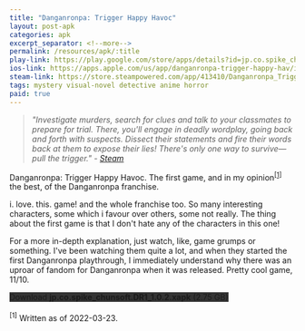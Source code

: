 ```yaml
---
title: "Danganronpa: Trigger Happy Havoc"
layout: post-apk
categories: apk
excerpt_separator: <!--more-->
permalink: /resources/apk/:title
play-link: https://play.google.com/store/apps/details?id=jp.co.spike_chunsoft.DR1
ios-link: https://apps.apple.com/us/app/danganronpa-trigger-happy-hav/id1502232038
steam-link: https://store.steampowered.com/app/413410/Danganronpa_Trigger_Happy_Havoc/
tags: mystery visual-novel detective anime horror
paid: true
---
```


> _"Investigate murders, search for clues and talk to your classmates to prepare for trial. There, you'll engage in deadly wordplay, going back and forth with suspects. Dissect their statements and fire their words back at them to expose their lies! There's only one way to survive—pull the trigger." - <a href="https://store.steampowered.com/app/413410/Danganronpa_Trigger_Happy_Havoc/">Steam</a>_

Danganronpa: Trigger Happy Havoc. The first game, and in my opinion<sup><a href="#1">[1]</a></sup> the best, of the Danganronpa franchise.

i. love. this. game! and the whole franchise too. So many interesting characters, some which i favour over others, some not really. The thing about the first game is that I don't hate any of the characters in this one!

For a more in-depth explanation, just watch, like, game grumps or something. I've been watching them quite a lot, and when they started the first Danganronpa playthrough, I immediately understand why there was an uproar of fandom for Danganronpa when it was released. Pretty cool game, 11/10.

<!-- Due to the limitation of my "file server", i could only upload a max of 2 GB, so i split it using WinRAR. Likewise, use WinRAR or 7zip to unpack it. -->

<div class="text-center">
    <!-- <a class="btn btn-dark btn-block w-100" onclick='apk("jp.co.spike_chunsoft.DR1_1.0.2.part1.rar")' style="text-decoration: none; background-color: #333;"> Download <b>jp.co.spike_chunsoft.DR1_1.0.2.part1.rar</b> (1.95 GB)</a><br>
    <a class="btn btn-dark btn-block w-100" onclick='apk("jp.co.spike_chunsoft.DR1_1.0.2.part2.rar")' style="text-decoration: none; background-color: #333;"> Download <b>jp.co.spike_chunsoft.DR1_1.0.2.part2.rar</b> (823 MB)</a><br> -->
    <!-- <a class="btn btn-dark btn-block w-100" onclick="window.open('https://arialhamed.github.io/tools/mediafire-direct-dl?dl=https://www.mediafire.com/file/ysik23y0eppw50m/jp.co.spike_chunsoft.DR1_1.0.2.xapk/file', '_self')" style="text-decoration: none; background-color: #333;">Download <b>jp.co.spike_chunsoft.DR1_1.0.2.xapk</b> (2.75 GB)</a>  -->
    <a class="btn btn-dark btn-block w-100" onclick="window.open('https://drive.google.com/uc?export=download&id=16TOxp16XzbCpIcEkmqKJqg8aC-J85tIp', '_self')" style="text-decoration: none; background-color: #333;">Download <b>jp.co.spike_chunsoft.DR1_1.0.2.xapk</b> (2.75 GB)</a> 
</div>

<br>
<sup id="1">[1]</sup> Written as of <span class="timestamp">2022-03-23</span>.
